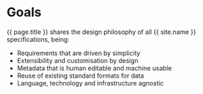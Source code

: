 # Goals

{{ page.title }} shares the design philosophy of all {{ site.name }} specifications, being:

- Requirements that are driven by simplicity
- Extensibility and customisation by design
- Metadata that is human editable and machine usable
- Reuse of existing standard formats for data
- Language, technology and infrastructure agnostic
